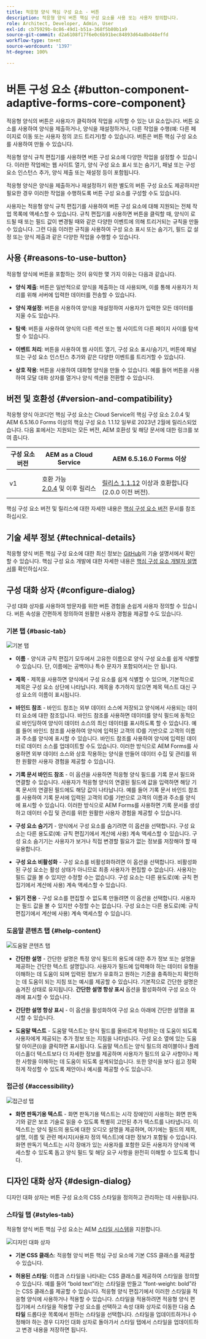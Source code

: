 ```yaml
---
title: 적응형 양식 핵심 구성 요소 - 버튼
description: 적응형 양식 버튼 핵심 구성 요소를 사용 또는 사용자 정의합니다.
role: Architect, Developer, Admin, User
exl-id: cb75929b-8c86-49d1-b51a-368f5b80b1a9
source-git-commit: d2a6108f17f6e0c6b91bec84893d64a8bd48effd
workflow-type: tm+mt
source-wordcount: '1397'
ht-degree: 100%

---
```


# 버튼 구성 요소 {#button-component-adaptive-forms-core-component}

적응형 양식의 버튼은 사용자가 클릭하여 작업을 시작할 수 있는 UI 요소입니다. 버튼 요소를 사용하여 양식을 제출하거나, 양식을 재설정하거나, 다른 작업을 수행(예: 다른 페이지로 이동 또는 사용자 정의 코드 트리거)할 수 있습니다. 버튼은 버튼 핵심 구성 요소를 사용하여 만들 수 있습니다.

적응형 양식 규칙 편집기를 사용하면 버튼 구성 요소에 다양한 작업을 설정할 수 있습니다. 이러한 작업에는 웹 사이트 열기, 양식 구성 요소 표시 또는 숨기기, 패널 또는 구성 요소 인스턴스 추가, 양식 제출 또는 재설정 등이 포함됩니다.

적응형 양식은 양식을 제출하거나 재설정하기 위한 별도의 버튼 구성 요소도 제공하지만 필요한 경우 이러한 작업을 수행하도록 버튼 구성 요소를 구성할 수도 있습니다.

사용자는 적응형 양식 규칙 편집기를 사용하여 버튼 구성 요소에 대해 지원되는 전체 작업 목록에 액세스할 수 있습니다. 규칙 편집기를 사용하면 버튼을 클릭할 때, 양식이 로드될 때 또는 필드 값이 변경될 때와 같은 다양한 이벤트에 의해 트리거되는 규칙을 만들 수 있습니다. 그런 다음 이러한 규칙을 사용하여 구성 요소 표시 또는 숨기기, 필드 값 설정 또는 양식 제출과 같은 다양한 작업을 수행할 수 있습니다.

## 사용 {#reasons-to-use-button}

적응형 양식에 버튼을 포함하는 것이 유익한 몇 가지 이유는 다음과 같습니다.

* **양식 제출**: 버튼은 일반적으로 양식을 제출하는 데 사용되며, 이를 통해 사용자가 처리를 위해 서버에 입력한 데이터를 전송할 수 있습니다.

* **양식 재설정**: 버튼을 사용하여 양식을 재설정하여 사용자가 입력한 모든 데이터를 지울 수도 있습니다.

* **탐색**: 버튼을 사용하여 양식의 다른 섹션 또는 웹 사이트의 다른 페이지 사이를 탐색할 수 있습니다.

* **이벤트 처리**: 버튼을 사용하여 웹 사이트 열기, 구성 요소 표시/숨기기, 버튼에 패널 또는 구성 요소 인스턴스 추가와 같은 다양한 이벤트를 트리거할 수 있습니다.

* **상호 작용**: 버튼을 사용하여 대화형 양식을 만들 수 있습니다. 예를 들어 버튼을 사용하여 모달 대화 상자를 열거나 양식 섹션을 전환할 수 있습니다.

## 버전 및 호환성 {#version-and-compatibility}

적응형 양식 아코디언 핵심 구성 요소는 Cloud Service의 핵심 구성 요소 2.0.4 및 AEM 6.5.16.0 Forms 이상의 핵심 구성 요소 1.1.12 일부로 2023년 2월에 릴리스되었습니다. 다음 표에서는 지원되는 모든 버전, AEM 호환성 및 해당 문서에 대한 링크를 보여 줍니다.

| 구성 요소 버전 | AEM as a Cloud Service | AEM 6.5.16.0 Forms 이상 |
|---|---|---|
| v1 | 호환 가능 <br>[2.0.4](/help/adaptive-forms/version.md) 및 이후 릴리스 | <br>[릴리스 1.1.12](/help/adaptive-forms/version.md) 이상과 호환합니다(2.0.0 이전 버전). |

핵심 구성 요소 버전 및 릴리스에 대한 자세한 내용은 [핵심 구성 요소 버전](/help/adaptive-forms/version.md) 문서를 참조하십시오.

<!-- ## Sample Component Output {#sample-component-output}

To experience the Accordion Component as well as see examples of its configuration options as well as HTML and JSON output, visit the [Component Library](https://adobe.com/go/aem_cmp_library_accordion). -->

## 기술 세부 정보 {#technical-details}

적응형 양식 버튼 핵심 구성 요소에 대한 최신 정보는 [GitHub](https://github.com/adobe/aem-core-forms-components/tree/master/ui.af.apps/src/main/content/jcr_root/apps/core/fd/components/form/button/v1/button)의 기술 설명서에서 확인할 수 있습니다. 핵심 구성 요소 개발에 대한 자세한 내용은 [핵심 구성 요소 개발자 설명서](/help/developing/overview.md)를 확인하십시오.

## 구성 대화 상자 {#configure-dialog}

구성 대화 상자를 사용하여 방문자를 위한 버튼 경험을 손쉽게 사용자 정의할 수 있습니다. 버튼 속성을 간편하게 정의하여 원활한 사용자 경험을 제공할 수도 있습니다.

### 기본 탭 {#basic-tab}

![기본 탭](/help/adaptive-forms/assets/button_basictab.png)

* **이름** - 양식과 규칙 편집기 모두에서 고유한 이름으로 양식 구성 요소를 쉽게 식별할 수 있습니다. 단, 이름에는 공백이나 특수 문자가 포함되어서는 안 됩니다.

* **제목** - 제목을 사용하면 양식에서 구성 요소를 쉽게 식별할 수 있으며, 기본적으로 제목은 구성 요소 상단에 나타납니다. 제목을 추가하지 않으면 제목 텍스트 대신 구성 요소의 이름이 표시됩니다.

* **바인드 참조** - 바인드 참조는 외부 데이터 소스에 저장되고 양식에서 사용되는 데이터 요소에 대한 참조입니다. 바인드 참조를 사용하면 데이터를 양식 필드에 동적으로 바인딩하여 양식이 데이터 소스의 최신 데이터를 표시하도록 할 수 있습니다. 예를 들어 바인드 참조를 사용하여 양식에 입력된 고객의 ID를 기반으로 고객의 이름과 주소를 양식에 표시할 수 있습니다. 바인드 참조를 사용하여 양식에 입력된 데이터로 데이터 소스를 업데이트할 수도 있습니다. 이러한 방식으로 AEM Forms를 사용하면 외부 데이터 소스와 상호 작용하는 양식을 만들어 데이터 수집 및 관리를 위한 원활한 사용자 경험을 제공할 수 있습니다.

* **기록 문서 바인드 참조** - 이 옵션을 사용하면 적응형 양식 필드를 기록 문서 필드와 연결할 수 있습니다. 사용자가 적응형 양식의 연결된 필드에 값을 입력하면 해당 기록 문서의 연결된 필드에도 해당 값이 나타납니다. 예를 들어 기록 문서 바인드 참조를 사용하여 기록 문서에 입력된 고객의 ID를 기반으로 고객의 이름과 주소를 양식에 표시할 수 있습니다. 이러한 방식으로 AEM Forms를 사용하면 기록 문서를 생성하고 데이터 수집 및 관리를 위한 원활한 사용자 경험을 제공할 수 있습니다.

* **구성 요소 숨기기** - 양식에서 구성 요소를 숨기려면 이 옵션을 선택합니다. 구성 요소는 다른 용도로(예: 규칙 편집기에서 계산에 사용) 계속 액세스할 수 있습니다. 구성 요소 숨기기는 사용자가 보거나 직접 변경할 필요가 없는 정보를 저장해야 할 때 유용합니다.
* **구성 요소 비활성화** - 구성 요소를 비활성화하려면 이 옵션을 선택합니다. 비활성화된 구성 요소는 활성 상태가 아니므로 최종 사용자가 편집할 수 없습니다. 사용자는 필드 값을 볼 수 있지만 수정할 수는 없습니다. 구성 요소는 다른 용도로(예: 규칙 편집기에서 계산에 사용) 계속 액세스할 수 있습니다.
* **읽기 전용** - 구성 요소를 편집할 수 없도록 만들려면 이 옵션을 선택합니다. 사용자는 필드 값을 볼 수 있지만 수정할 수는 없습니다. 구성 요소는 다른 용도로(예: 규칙 편집기에서 계산에 사용) 계속 액세스할 수 있습니다.

### 도움말 콘텐츠 탭 {#help-content}

![도움말 콘텐츠 탭](/help/adaptive-forms/assets/button_helptab.png)

* **간단한 설명** - 간단한 설명은 특정 양식 필드의 용도에 대한 추가 정보 또는 설명을 제공하는 간단한 텍스트 설명입니다. 사용자가 필드에 입력해야 하는 데이터 유형을 이해하는 데 도움이 되며 입력된 정보가 유효하고 원하는 기준을 충족하는지 확인하는 데 도움이 되는 지침 또는 예시를 제공할 수 있습니다. 기본적으로 간단한 설명은 숨겨진 상태로 유지됩니다. **간단한 설명 항상 표시** 옵션을 활성화하여 구성 요소 아래에 표시할 수 있습니다.

* **간단한 설명 항상 표시** - 이 옵션을 활성화하여 구성 요소 아래에 간단한 설명을 표시할 수 있습니다.

* **도움말 텍스트** - 도움말 텍스트는 양식 필드를 올바르게 작성하는 데 도움이 되도록 사용자에게 제공되는 추가 정보 또는 지침을 나타냅니다. 구성 요소 옆에 있는 도움말 아이콘(i)을 클릭하면 표시됩니다. 도움말 텍스트는 양식 필드의 레이블이나 플레이스홀더 텍스트보다 더 자세한 정보를 제공하며 사용자가 필드의 요구 사항이나 제한 사항을 이해하는 데 도움이 되도록 설계되었습니다. 또한 양식을 보다 쉽고 정확하게 작성할 수 있도록 제안이나 예시를 제공할 수도 있습니다.

### 접근성 {#accessibility}

![접근성 탭](/help/adaptive-forms/assets/button_accessibilitytab.png)


* **화면 판독기용 텍스트** - 화면 판독기용 텍스트는 시각 장애인이 사용하는 화면 판독기와 같은 보조 기술로 읽을 수 있도록 특별히 고안된 추가 텍스트를 나타냅니다. 이 텍스트는 양식 필드의 용도에 대한 오디오 설명을 제공하며, 여기에는 필드의 제목, 설명, 이름 및 관련 메시지(사용자 정의 텍스트)에 대한 정보가 포함될 수 있습니다. 화면 판독기 텍스트는 시각 장애가 있는 사용자를 포함한 모든 사용자가 양식에 액세스할 수 있도록 돕고 양식 필드 및 해당 요구 사항을 완전히 이해할 수 있도록 합니다.

## 디자인 대화 상자 {#design-dialog}

디자인 대화 상자는 버튼 구성 요소의 CSS 스타일을 정의하고 관리하는 데 사용됩니다.

### 스타일 탭 {#styles-tab}

적응형 양식 버튼 핵심 구성 요소는 AEM [스타일 시스템](/help/get-started/authoring.md#component-styling)을 지원합니다.

![디자인 대화 상자](/help/adaptive-forms/assets/button_designdialog.png)

* **기본 CSS 클래스**: 적응형 양식 버튼 핵심 구성 요소에 기본 CSS 클래스를 제공할 수 있습니다.

* **허용된 스타일**: 이름과 스타일을 나타내는 CSS 클래스를 제공하여 스타일을 정의할 수 있습니다. 예를 들어 “bold text”라는 스타일을 만들고 “font-weight: bold”라는 CSS 클래스를 제공할 수 있습니다. 적응형 양식 편집기에서 이러한 스타일을 적응형 양식에 사용하거나 적용할 수 있습니다. 스타일을 적용하려면 적응형 양식 편집기에서 스타일을 적용할 구성 요소를 선택하고 속성 대화 상자로 이동한 다음 **스타일** 드롭다운 목록에서 원하는 스타일을 선택합니다. 스타일을 업데이트하거나 수정해야 하는 경우 디자인 대화 상자로 돌아가서 스타일 탭에서 스타일을 업데이트하고 변경 내용을 저장하면 됩니다.


